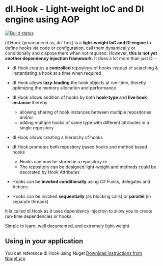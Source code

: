 dI.Hook - Light-weight IoC and DI engine using AOP
=======

[![Build status](https://ci.appveyor.com/api/projects/status/d4nlk2wvbflke9dj?svg=true)](https://ci.appveyor.com/project/punitganshani/di-hook)

dI.Hook (pronounced as, du' hʊk) is a **light-weight IoC and DI engine** to define hooks via code or configuration, call them dynamically or conditionally and dispose them when not required.  However, **this is not yet another dependency injection framework**.  It does a lot more than just DI -

* dI.Hook creates a **controlled** repository of hooks instead of searching & instantiating a hook at a time when required 
* dI.Hook allows **lazy-loading** the hook objects at run-time, thereby optimizing the memory allocation and performance 
* dI.Hook allows addition of hooks by both **hook-type** and **live hook instance** thereby 
   - allowing sharing of hook instances between multiple repositories and/or
   - adding multiple hooks of same type with different attributes in a single repository

* dI.Hook allows creating a hierarchy of hooks 
* dI.Hook promotes both repository based hooks and method based hooks
   - Hooks can now be stored in a repository or 
   - The repository can be designed light-weight and methods could be decorated by Hook Attributes 

* Hooks can be **invoked conditionally** using C# Funcs, delegates and Actions 
* Hooks can be invoked **sequentially** (as blocking calls) or **parallel** (in separate threads) 

 

It is called dI.Hook as it uses dependency injection to allow you to create run-time dependencies or hooks.

Simple to learn, well documented, and extremely light-weight.

## Using in your application

You can reference dI.Hook using Nuget
[Download instructions from Nuget.org](https://nuget.org/packages/dI.Hook)
